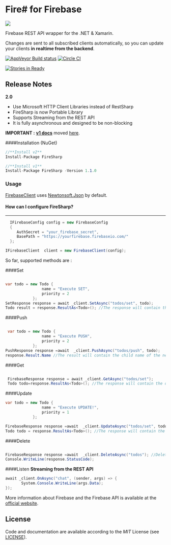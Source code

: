 #   **Fire#** for Firebase

![](https://raw.githubusercontent.com/ziyasal/FireSharp/master/misc/logo.png)  

Firebase REST API wrapper for the .NET & Xamarin.

Changes are sent to all subscribed clients automatically, so you can
update your clients **in realtime from the backend**.

[![AppVeyor Build status](https://ci.appveyor.com/api/projects/status/bj2sdp2a0w5095sv?svg=true)](https://ci.appveyor.com/project/ziyasal/firesharp) [![Circle CI](https://circleci.com/gh/ziyasal/FireSharp.svg?style=svg)](https://circleci.com/gh/ziyasal/FireSharp)

[![Stories in Ready](https://badge.waffle.io/ziyasal/firesharp.svg?label=ready&title=Ready)](http://waffle.io/ziyasal/firesharp)


## Release Notes
**2.0**
- Use Microsoft HTTP Client Libraries instead of RestSharp
- FireSharp is now Portable Library
- Supports Streaming from the REST API
- It is fully asynchronous and designed to be non-blocking

**IMPORTANT :** [**v1 docs**](https://github.com/ziyasal/FireSharp/wiki/v1-Docs) moved [here](https://github.com/ziyasal/FireSharp/wiki/v1-Docs).

####Installation (NuGet)
```csharp
//**Install v2**
Install-Package FireSharp

//**Install v1**
Install-Package FireSharp -Version 1.1.0
```
### Usage
[FirebaseClient](https://github.com/ziyasal/FireSharp/blob/master/FireSharp/FirebaseClient.cs) uses [Newtonsoft.Json](https://github.com/JamesNK/Newtonsoft.Json) by default.

#### How can I configure FireSharp?
------------------------------

```csharp
  IFirebaseConfig config = new FirebaseConfig
  {
     AuthSecret = "your_firebase_secret",
     BasePath = "https://yourfirebase.firebaseio.com/"
  };
````
```csharp
IFirebaseClient  client = new FirebaseClient(config);
```
So far, supported methods are :

####Set
```csharp

var todo = new Todo {
                name = "Execute SET",
                priority = 2
            };
SetResponse response = await _client.SetAsync("todos/set", todo);
Todo result = response.ResultAs<Todo>(); //The response will contain the data written
```
####Push
```csharp

 var todo = new Todo {
                name = "Execute PUSH",
                priority = 2
            };
PushResponse response =await  _client.PushAsync("todos/push", todo);
response.Result.Name //The result will contain the child name of the new data that was added
```
####Get
```csharp

 FirebaseResponse response = await _client.GetAsync("todos/set");
 Todo todo=response.ResultAs<Todo>(); //The response will contain the data being retreived
```
####Update
```csharp
var todo = new Todo {
                name = "Execute UPDATE!",
                priority = 1
            };

FirebaseResponse response =await  _client.UpdateAsync("todos/set", todo);
Todo todo = response.ResultAs<Todo>(); //The response will contain the data written
```
####Delete
```csharp

FirebaseResponse response =await  _client.DeleteAsync("todos"); //Deletes todos collection
Console.WriteLine(response.StatusCode);
```
####Listen **Streaming from the REST API**
```csharp
await _client.OnAsync("chat", (sender, args) => {
       System.Console.WriteLine(args.Data);
});
```

More information about Firebase and the Firebase API is available at the
[official website](http://www.firebase.com/).


## License
Code and documentation are available according to the *MIT* License (see [LICENSE](https://github.com/ziyasal/FireSharp/blob/master/LICENSE.md)).
